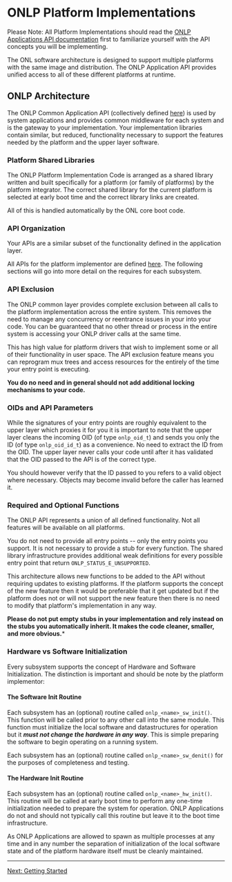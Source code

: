 # ONLP Platform Implementations

Please Note: All Platform Implementations should read the [ONLP Applications API documentation](http://opencomputeproject.github.io/OpenNetworkLinux/onlp/applications/) first to familiarize yourself with the API concepts you will be implementing.

The ONL software architecture is designed to support multiple platforms with the same image and distribution. The ONLP Application API provides unified access to all of these different platforms at runtime.

## ONLP Architecture

The ONLP Common Application API (collectively defined [here](https://github.com/opencomputeproject/OpenNetworkLinux/tree/ONLPv2/packages/base/any/onlp/src/onlp/module/inc/onlp)) is used by system applications and provides common middleware for each system and is the gateway to your implementation.
Your implementation libraries contain similar, but reduced, functionality necessary to support the features needed by the platform and the upper layer software.

### Platform Shared Libraries

The ONLP Platform Implementation Code is arranged as a shared library written and built specifically for a platform (or family of platforms) by the platform integrator.
The correct shared library for the current platform is selected at early boot time and the correct library links are created.

All of this is handled automatically by the ONL core boot code.

### API Organization

Your APIs are a similar subset of the functionality defined in the application layer.

All APIs for the platform implementor are defined [here](https://github.com/opencomputeproject/OpenNetworkLinux/tree/ONLPv2/packages/base/any/onlp/src/onlp/module/inc/onlp/platformi).
The following sections will go into more detail on the requires for each subsystem.

### API Exclusion

The ONLP common layer provides complete exclusion between all calls to the platform implementation across the entire system. This removes the need to manage any concurrency or reentrance issues in your into your code.
You can be guaranteed that no other thread or process in the entire system is accessing your ONLP driver calls at the same time.

This has high value for platform drivers that wish to implement some or all of their functionality in user space. The API exclusion feature means you can reprogram mux trees and access resources for the entirely of the time your entry point is executing.

**You do no need and in general should not add additional locking mechanisms to your code.**

### OIDs and API Parameters

While the signatures of your entry points are roughly equivalent to the upper layer which proxies it for you it is important to note that the upper layer cleans the incoming OID (of type ```onlp_oid_t```) and sends you only the ID (of type ```onlp_oid_id_t```) as a convenience. No need to extract the ID from the OID.
The upper layer never calls your code until after it has validated that the OID passed to the API is of the correct type.

You should however verify that the ID passed to you refers to a valid object where necessary. Objects may become invalid before the caller has learned it.

### Required and Optional Functions

The ONLP API represents a union of all defined functionality. Not all features will be available on all platforms.

You do not need to provide all entry points -- only the entry points you support. It is not necessary to provide a stub for every function.
The shared library infrastructure provides additional weak definitions for every possible entry point that return ```ONLP_STATUS_E_UNSUPPORTED```.

This architecture allows new functions to be added to the API without requiring updates to existing platforms. If the platform supports the concept of the new feature then it would be preferable that it get updated but if the platform does not or will not support the new feature then there is no need to modify that platform's implementation in any way.

**Please do not put empty stubs in your implementation and rely instead on the stubs you automatically inherit. It makes the code cleaner, smaller, and more obvious.***

### Hardware vs Software Initialization

Every subsystem supports the concept of Hardware and Software Initialization. The distinction is important and should be note by the platform implementor:

#### The Software Init Routine

Each subsystem has an (optional) routine called ```onlp_<name>_sw_init()```. This function will be called prior to any other call into the same module.
This function must initialize the local software and datastructures for operation but it ***must not change the hardware in any way***. This is simple preparing the software to begin operating on a running system.

Each subsystem has an (optional) routine called ```onlp_<name>_sw_denit()``` for the purposes of completeness and testing.

#### The Hardware Init Routine

Each subsystem has an (optional) routine called ```onlp_<name>_hw_init()```. This routine will be called at early boot time to perform any one-time initialization needed to prepare the system for operation.
ONLP Applications do not and should not typically call this routine but leave it to the boot time infrastructure.

As ONLP Applications are allowed to spawn as multiple processes at any time and in any number the separation of initialization of the local software state and of the platform hardware itself must be cleanly maintained.

---
[Next: Getting Started](http://opencomputeproject.github.io/OpenNetworkLinux/onlp/applications/getting_started)
